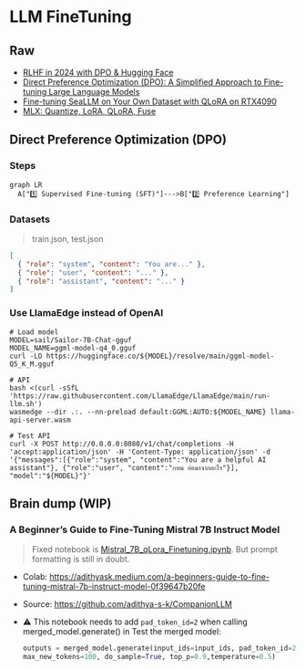 # LLM FineTuning

## Raw

- [RLHF in 2024 with DPO & Hugging Face](https://www.philschmid.de/dpo-align-llms-in-2024-with-trl)
- [Direct Preference Optimization (DPO): A Simplified Approach to Fine-tuning Large Language Models](https://ai.plainenglish.io/direct-preference-optimization-dpo-a-simplified-approach-to-fine-tuning-large-language-models-bae1c6d7ec29)
- [Fine-tuning SeaLLM on Your Own Dataset with QLoRA on RTX4090](./finetune-seallm.ipynb)
- [MLX: Quantize, LoRA, QLoRA, Fuse](./apple-mlx.md)

## Direct Preference Optimization (DPO)

### Steps

```mermaid
graph LR
  A["1️⃣ Supervised Fine-tuning (SFT)"]--->B["2️⃣ Preference Learning"]
```

### Datasets

> train.json, test.json

```json
[
  { "role": "system", "content": "You are..." },
  { "role": "user", "content": "..." },
  { "role": "assistant", "content": "..." }
]
```

### Use LlamaEdge instead of OpenAI

```
# Load model
MODEL=sail/Sailor-7B-Chat-gguf
MODEL_NAME=ggml-model-q4_0.gguf
curl -LO https://huggingface.co/${MODEL}/resolve/main/ggml-model-Q5_K_M.gguf

# API
bash <(curl -sSfL 'https://raw.githubusercontent.com/LlamaEdge/LlamaEdge/main/run-llm.sh')
wasmedge --dir .:. --nn-preload default:GGML:AUTO:${MODEL_NAME} llama-api-server.wasm

# Test API
curl -X POST http://0.0.0.0:8080/v1/chat/completions -H 'accept:application/json' -H 'Content-Type: application/json' -d '{"messages":[{"role":"system", "content":"You are a helpful AI assistant"}, {"role":"user", "content":"กทม ย่อมาจากอะไร"}], "model":"${MODEL}"}'
```

## Brain dump (WIP)

### A Beginner’s Guide to Fine-Tuning Mistral 7B Instruct Model

> Fixed notebook is [Mistral_7B_qLora_Finetuning.ipynb](./Mistral_7B_qLora_Finetuning.ipynb). But prompt formatting is still in doubt.

- Colab: https://adithyask.medium.com/a-beginners-guide-to-fine-tuning-mistral-7b-instruct-model-0f39647b20fe
- Source: https://github.com/adithya-s-k/CompanionLLM
- ⚠️ This notebook needs to add `pad_token_id=2` when calling merged_model.generate() in Test the merged model:

  ```python
  outputs = merged_model.generate(input_ids=input_ids, pad_token_id=2,
  max_new_tokens=100, do_sample=True, top_p=0.9,temperature=0.5)
  ```
